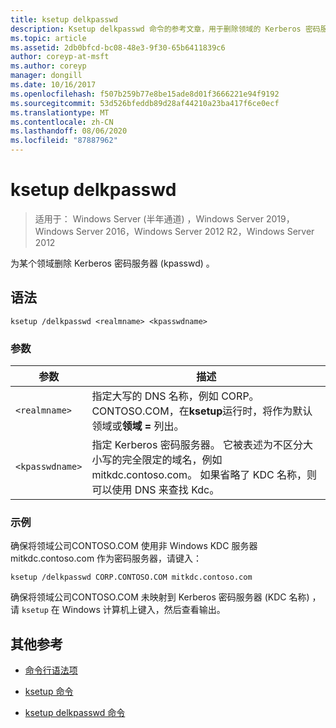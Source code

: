 ```yaml
---
title: ksetup delkpasswd
description: Ksetup delkpasswd 命令的参考文章，用于删除领域的 Kerberos 密码服务器 (kpasswd) 。
ms.topic: article
ms.assetid: 2db0bfcd-bc08-48e3-9f30-65b6411839c6
author: coreyp-at-msft
ms.author: coreyp
manager: dongill
ms.date: 10/16/2017
ms.openlocfilehash: f507b259b77e8be15ade8d01f3666221e94f9192
ms.sourcegitcommit: 53d526bfeddb89d28af44210a23ba417f6ce0ecf
ms.translationtype: MT
ms.contentlocale: zh-CN
ms.lasthandoff: 08/06/2020
ms.locfileid: "87887962"
---
```

# <a name="ksetup-delkpasswd"></a>ksetup delkpasswd

> 适用于： Windows Server (半年通道) ，Windows Server 2019，Windows Server 2016，Windows Server 2012 R2，Windows Server 2012

为某个领域删除 Kerberos 密码服务器 (kpasswd) 。

## <a name="syntax"></a>语法

```
ksetup /delkpasswd <realmname> <kpasswdname>
```

### <a name="parameters"></a>参数

| 参数 | 描述 |
| --------- | ----------- |
| `<realmname>` |  指定大写的 DNS 名称，例如 CORP。CONTOSO.COM，在**ksetup**运行时，将作为默认领域或**领域 =** 列出。 |
| `<kpasswdname>` | 指定 Kerberos 密码服务器。 它被表述为不区分大小写的完全限定的域名，例如 mitkdc.contoso.com。 如果省略了 KDC 名称，则可以使用 DNS 来查找 Kdc。 |

### <a name="examples"></a>示例

确保将领域公司CONTOSO.COM 使用非 Windows KDC 服务器 mitkdc.contoso.com 作为密码服务器，请键入：

```
ksetup /delkpasswd CORP.CONTOSO.COM mitkdc.contoso.com
```

确保将领域公司CONTOSO.COM 未映射到 Kerberos 密码服务器 (KDC 名称) ，请 `ksetup` 在 Windows 计算机上键入，然后查看输出。

## <a name="additional-references"></a>其他参考

- [命令行语法项](command-line-syntax-key.md)

- [ksetup 命令](ksetup.md)

- [ksetup delkpasswd 命令](ksetup-delkpasswd.md)
